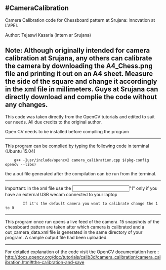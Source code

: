 #CameraCalibration
--------------------------------------------------------------------
Camera Calibration code for Chessboard pattern at Srujana: Innovation at LVPEI.

Author: Tejaswi Kasarla (intern ar Srujana)

Note: Although originally intended for camera calibration at Srujana, any others can calibrate the camera by downloading the A4_Chess.png file and printing it out on an A4 sheet. Measure the side of the square and change it accordingly in the xml file in millimeters. Guys at Srujana can directly download and complie the code without any changes.
-------------------------------------------------------------------

This code was taken directly from the OpenCV tutorials and edited to suit our needs. All due credits to the original author. 

Open CV needs to be installed before compiling the program

-------------------------------------------------------------------

This program can be complied by typing the following code in terminal (Ubuntu 15.04)

		g++ -Iusr/include/opencv2 camera_calibration.cpp $(pkg-config opencv --libs)

the a.out file generated after the compilation can be run from the terminal. 

--------------------------------------------------------------------

Important: In the xml file use the <Input>"1"</Input> only if you have an external USB wecam connected to your laptop
		   
			If it's the default camera you want to calibrate change the 1 to 0
		   
--------------------------------------------------------------------

This program once run opens a live feed of the camera. 15 snapshots of the chessboard pattern are taken after which camera is calibrated and a out_camera_data.xml file is generated in the same directory of your program. A sample output file had been uploaded. 

--------------------------------------------------------------------

For detailed explanation of the code visit the OpenCV documentation here : http://docs.opencv.org/doc/tutorials/calib3d/camera_calibration/camera_calibration.html#the-calibration-and-save
